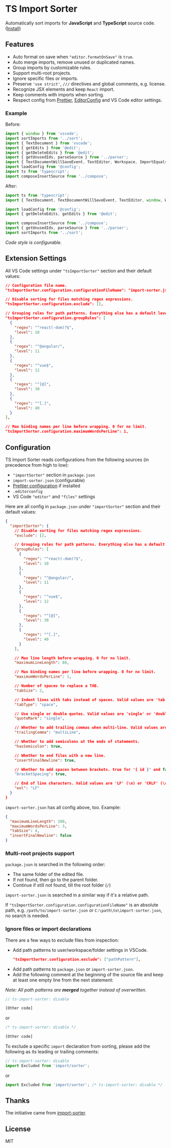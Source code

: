 # TS Import Sorter

Automatically sort imports for **JavaScript** and **TypeScript** source code. ([Install](https://marketplace.visualstudio.com/items?itemName=dozerg.tsimportsorter))

## Features

- Auto format on save when `"editor.formatOnSave"` is `true`.
- Auto merge imports, remove unused or duplicated names.
- Group imports by customizable rules.
- Support multi-root projects.
- Ignore specific files or imports.
- Preserve `'use strict'`, `///` directives and global comments, e.g. license.
- Recognize JSX elements and keep `React` import.
- Keep comments with imports when sorting.
- Respect config from [Prettier](https://prettier.io), [EditorConfig](https://editorconfig.org) and VS Code editor settings.

### Example

Before:

```typescript
import { window } from 'vscode';
import sortImports from '../sort';
import { TextDocument } from 'vscode';
import { getEdits } from '@edit';
import { getDeleteEdits } from '@edit';
import { getUnusedIds, parseSource } from '../parser';
import { TextDocumentWillSaveEvent, TextEditor, Workspace, ImportEqualsDeclaration } from 'vscode';
import loadConfig from '@config';
import ts from 'typescript';
import composeInsertSource from '../compose';
```

After:

```typescript
import ts from 'typescript';
import { TextDocument, TextDocumentWillSaveEvent, TextEditor, window, Workspace } from 'vscode';

import loadConfig from '@config';
import { getDeleteEdits, getEdits } from '@edit';

import composeInsertSource from '../compose';
import { getUnusedIds, parseSource } from '../parser';
import sortImports from '../sort';
```

_Code style is configurable._

## Extension Settings

All VS Code settings under `"tsImportSorter"` section and their default values:

```json
// Configuration file name.
"tsImportSorter.configuration.configurationFileName": "import-sorter.json",

// Disable sorting for files matching regex expressions.
"tsImportSorter.configuration.exclude": [],

// Grouping rules for path patterns. Everything else has a default level of 20.
"tsImportSorter.configuration.groupRules": [
  {
    "regex": "^react(-dom)?$",
    "level": 10
  },
  {
    "regex": "^@angular/",
    "level": 11
  },
  {
    "regex": "^vue$",
    "level": 12
  },
  {
    "regex": "^[@]",
    "level": 30
  },
  {
    "regex": "^[.]",
    "level": 40
  }
],

// Max binding names per line before wrapping. 0 for no limit.
"tsImportSorter.configuration.maximumWordsPerLine": 1,
```

## Configuration

TS Import Sorter reads configurations from the following sources (in precedence from high to low):

- `"importSorter"` section in `package.json`
- `import-sorter.json` (configurable)
- [Prettier configuration](https://github.com/prettier/prettier-vscode#configuration) if installed
- `.editorconfig`
- VS Code `"editor"` and `"files"` settings

Here are all config in `package.json` under `"importSorter"` section and their default values:

```json
{
  "importSorter": {
    // Disable sorting for files matching regex expressions.
    "exclude": [],

    // Grouping rules for path patterns. Everything else has a default level of 20.
    "groupRules": [
      {
        "regex": "^react(-dom)?$",
        "level": 10
      },
      {
        "regex": "^@angular/",
        "level": 11
      },
      {
        "regex": "^vue$",
        "level": 12
      },
      {
        "regex": "^[@]",
        "level": 30
      },
      {
        "regex": "^[.]",
        "level": 40
      }
    ],

    // Max line length before wrapping. 0 for no limit.
    "maximumLineLength": 80,

    // Max binding names per line before wrapping. 0 for no limit.
    "maximumWordsPerLine": 1,

    // Number of spaces to replace a TAB.
    "tabSize": 2,

    // Indent lines with tabs instead of spaces. Valid values are 'tab' or 'space'.
    "tabType": "space",

    // Use single or double quotes. Valid values are 'single' or 'double'.
    "quoteMark": "single",

    // Whether to add trailing commas when multi-line. Valid values are 'none' or 'multiLine'.
    "trailingComma": "multiLine",

    // Whether to add semicolons at the ends of statements.
    "hasSemicolon": true,

    // Whether to end files with a new line.
    "insertFinalNewline": true,

    // Whether to add spaces between brackets. true for '{ id }' and false for '{id}'.
    "bracketSpacing": true,

    // End of line characters. Valid values are 'LF' (\n) or 'CRLF' (\r\n).
    "eol": "LF"
  }
}
```

`import-sorter.json` has all config above, too. Example:

```json
{
  "maximumLineLength": 100,
  "maximumWordsPerLine": 3,
  "tabSize": 4,
  "insertFinalNewline": false
}
```

### Multi-root projects support

`package.json` is searched in the following order:

- The same folder of the edited file.
- If not found, then go to the parent folder.
- Continue if still not found, till the root folder (`/`)

`import-sorter.json` is searched in a similar way if it's a relative path.

If `"tsImportSorter.configuration.configurationFileName"` is an absolute path, e.g. `/path/to/import-sorter.json` or `C:\path\to\import-sorter.json`, no search is needed.

### Ignore files or import declarations

There are a few ways to exclude files from inspection:

- Add path patterns to user/workspace/folder settings in VSCode.
  ```json
  "tsImportSorter.configuration.exclude": ["pathPattern"],
  ```
- Add path patterns to `package.json` or `import-sorter.json`.
- Add the following comment at the beginning of the source file and keep at least one empty line from the next statement:

_Note: All path patterns are **merged** together instead of overwritten._

```ts
// ts-import-sorter: disable

[Other code]
```

or

```ts
/* ts-import-sorter: disable */

[Other code]
```

To exclude a specific `import` declaration from sorting, please add the following as its leading or trailing comments:

```ts
// ts-import-sorter: disable
import Excluded from 'import/sorter';
```

or

```ts
import Excluded from 'import/sorter'; /* ts-import-sorter: disable */
```

## Thanks

The initiative came from [import-sorter](https://github.com/SoominHan/import-sorter).

## License

MIT
